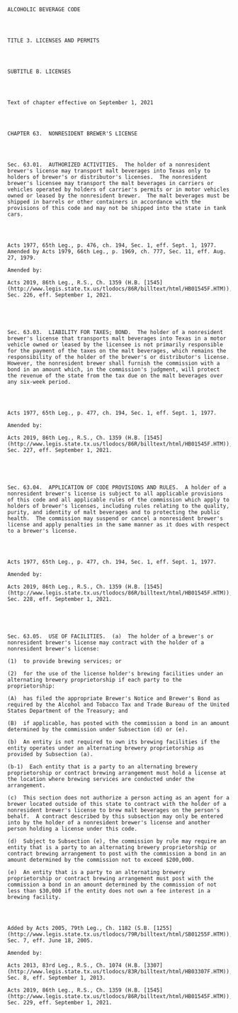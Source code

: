 ﻿
    
    
    	
    					
    
    
    ALCOHOLIC BEVERAGE CODE
    
      
    
    
    TITLE 3. LICENSES AND PERMITS
    
      
    
    
    SUBTITLE B. LICENSES
    
      
    
    
    Text of chapter effective on September 1, 2021
    
      
    
    
    CHAPTER 63.  NONRESIDENT BREWER'S LICENSE
    
      
    
    
    Sec. 63.01.  AUTHORIZED ACTIVITIES.  The holder of a nonresident brewer's license may transport malt beverages into Texas only to holders of brewer's or distributor's licenses.  The nonresident brewer's licensee may transport the malt beverages in carriers or vehicles operated by holders of carrier's permits or in motor vehicles owned or leased by the nonresident brewer.  The malt beverages must be shipped in barrels or other containers in accordance with the provisions of this code and may not be shipped into the state in tank cars.
    
    
    
    
    Acts 1977, 65th Leg., p. 476, ch. 194, Sec. 1, eff. Sept. 1, 1977.  Amended by Acts 1979, 66th Leg., p. 1969, ch. 777, Sec. 11, eff. Aug. 27, 1979.
    
    Amended by: 
    
    Acts 2019, 86th Leg., R.S., Ch. 1359 (H.B. [1545](http://www.legis.state.tx.us/tlodocs/86R/billtext/html/HB01545F.HTM)), Sec. 226, eff. September 1, 2021.
    
    
    
    
    
    Sec. 63.03.  LIABILITY FOR TAXES; BOND.  The holder of a nonresident brewer's license that transports malt beverages into Texas in a motor vehicle owned or leased by the licensee is not primarily responsible for the payment of the taxes on the malt beverages, which remains the responsibility of the holder of the brewer's or distributor's license.  However, the nonresident brewer shall furnish the commission with a bond in an amount which, in the commission's judgment, will protect the revenue of the state from the tax due on the malt beverages over any six-week period.
    
    
    
    
    Acts 1977, 65th Leg., p. 477, ch. 194, Sec. 1, eff. Sept. 1, 1977.
    
    Amended by: 
    
    Acts 2019, 86th Leg., R.S., Ch. 1359 (H.B. [1545](http://www.legis.state.tx.us/tlodocs/86R/billtext/html/HB01545F.HTM)), Sec. 227, eff. September 1, 2021.
    
    
    
    
    
    Sec. 63.04.  APPLICATION OF CODE PROVISIONS AND RULES.  A holder of a nonresident brewer's license is subject to all applicable provisions of this code and all applicable rules of the commission which apply to holders of brewer's licenses, including rules relating to the quality, purity, and identity of malt beverages and to protecting the public health.  The commission may suspend or cancel a nonresident brewer's license and apply penalties in the same manner as it does with respect to a brewer's license.
    
    
    
    
    Acts 1977, 65th Leg., p. 477, ch. 194, Sec. 1, eff. Sept. 1, 1977.
    
    Amended by: 
    
    Acts 2019, 86th Leg., R.S., Ch. 1359 (H.B. [1545](http://www.legis.state.tx.us/tlodocs/86R/billtext/html/HB01545F.HTM)), Sec. 228, eff. September 1, 2021.
    
    
    
    
    
    Sec. 63.05.  USE OF FACILITIES.  (a)  The holder of a brewer's or nonresident brewer's license may contract with the holder of a nonresident brewer's license:
    
    (1)  to provide brewing services; or
    
    (2)  for the use of the license holder's brewing facilities under an alternating brewery proprietorship if each party to the proprietorship:
    
    (A)  has filed the appropriate Brewer's Notice and Brewer's Bond as required by the Alcohol and Tobacco Tax and Trade Bureau of the United States Department of the Treasury; and
    
    (B)  if applicable, has posted with the commission a bond in an amount determined by the commission under Subsection (d) or (e).
    
    (b)  An entity is not required to own its brewing facilities if the entity operates under an alternating brewery proprietorship as provided by Subsection (a).
    
    (b-1)  Each entity that is a party to an alternating brewery proprietorship or contract brewing arrangement must hold a license at the location where brewing services are conducted under the arrangement.
    
    (c)  This section does not authorize a person acting as an agent for a brewer located outside of this state to contract with the holder of a nonresident brewer's license to brew malt beverages on the person's behalf.  A contract described by this subsection may only be entered into by the holder of a nonresident brewer's license and another person holding a license under this code.
    
    (d)  Subject to Subsection (e), the commission by rule may require an entity that is a party to an alternating brewery proprietorship or contract brewing arrangement to post with the commission a bond in an amount determined by the commission not to exceed $200,000.
    
    (e)  An entity that is a party to an alternating brewery proprietorship or contract brewing arrangement must post with the commission a bond in an amount determined by the commission of not less than $30,000 if the entity does not own a fee interest in a brewing facility.
    
    
    
    
    Added by Acts 2005, 79th Leg., Ch. 1182 (S.B. [1255](http://www.legis.state.tx.us/tlodocs/79R/billtext/html/SB01255F.HTM)), Sec. 7, eff. June 18, 2005.
    
    Amended by: 
    
    Acts 2013, 83rd Leg., R.S., Ch. 1074 (H.B. [3307](http://www.legis.state.tx.us/tlodocs/83R/billtext/html/HB03307F.HTM)), Sec. 8, eff. September 1, 2013.
    
    Acts 2019, 86th Leg., R.S., Ch. 1359 (H.B. [1545](http://www.legis.state.tx.us/tlodocs/86R/billtext/html/HB01545F.HTM)), Sec. 229, eff. September 1, 2021.
    
    
    
    
    				
